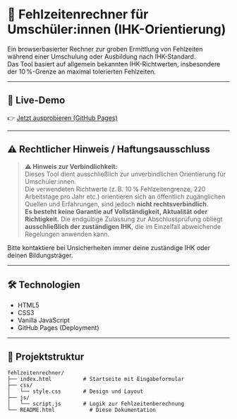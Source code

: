 # 📆 Fehlzeitenrechner für Umschüler:innen (IHK-Orientierung)

Ein browserbasierter Rechner zur groben Ermittlung von Fehlzeiten während einer Umschulung oder Ausbildung nach IHK-Standard.  
Das Tool basiert auf allgemein bekannten IHK-Richtwerten, insbesondere der 10 %-Grenze an maximal tolerierten Fehlzeiten.

---

## 🔗 Live-Demo

👉 [Jetzt ausprobieren (GitHub Pages)](https://bashornight.github.io/fehlzeitenrechner/)  

---

## ⚠️ Rechtlicher Hinweis / Haftungsausschluss

> **⚠️ Hinweis zur Verbindlichkeit:**  
> Dieses Tool dient ausschließlich zur unverbindlichen Orientierung für Umschüler:innen.  
> Die verwendeten Richtwerte (z. B. 10 % Fehlzeitengrenze, 220 Arbeitstage pro Jahr etc.) orientieren sich an öffentlich zugänglichen Quellen und Erfahrungen, sind jedoch **nicht rechtsverbindlich**.  
> **Es besteht keine Garantie auf Vollständigkeit, Aktualität oder Richtigkeit.**
> Die endgültige Zulassung zur Abschlussprüfung obliegt **ausschließlich der zuständigen IHK**, die im Einzelfall abweichende Regelungen anwenden kann.

Bitte kontaktiere bei Unsicherheiten immer deine zuständige IHK oder deinen Bildungsträger.

---

## 🛠️ Technologien

- HTML5
- CSS3
- Vanilla JavaScript
- GitHub Pages (Deployment)

---

## 📂 Projektstruktur

```plaintext
fehlzeitenrechner/
├── index.html          # Startseite mit Eingabeformular
├── css/
│   └── style.css       # Design und Layout
├── js/
│   └── script.js       # Logik zur Fehlzeitenberechnung
└── README.html           # Diese Dokumentation
